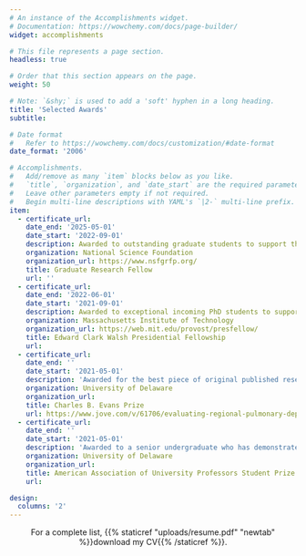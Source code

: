 ```yaml
---
# An instance of the Accomplishments widget.
# Documentation: https://wowchemy.com/docs/page-builder/
widget: accomplishments

# This file represents a page section.
headless: true

# Order that this section appears on the page.
weight: 50

# Note: `&shy;` is used to add a 'soft' hyphen in a long heading.
title: 'Selected Awards'
subtitle: 

# Date format
#   Refer to https://wowchemy.com/docs/customization/#date-format
date_format: '2006'

# Accomplishments.
#   Add/remove as many `item` blocks below as you like.
#   `title`, `organization`, and `date_start` are the required parameters.
#   Leave other parameters empty if not required.
#   Begin multi-line descriptions with YAML's `|2-` multi-line prefix.
item:
  - certificate_url: 
    date_end: '2025-05-01'
    date_start: '2022-09-01'
    description: Awarded to outstanding graduate students to support three years of research
    organization: National Science Foundation
    organization_url: https://www.nsfgrfp.org/
    title: Graduate Research Fellow
    url: ''
  - certificate_url: 
    date_end: '2022-06-01'
    date_start: '2021-09-01'
    description: Awarded to exceptional incoming PhD students to support the first year of graduate study
    organization: Massachusetts Institute of Technology
    organization_url: https://web.mit.edu/provost/presfellow/
    title: Edward Clark Walsh Presidential Fellowship
    url: 
  - certificate_url: 
    date_end: ''
    date_start: '2021-05-01'
    description: 'Awarded for the best piece of original published research by an senior undergraduate; See work published in the *Journal of Visualized Experiments* here: https://dx.doi.org/10.3791/61706-v'
    organization: University of Delaware
    organization_url: 
    title: Charles B. Evans Prize
    url: https://www.jove.com/v/61706/evaluating-regional-pulmonary-deposition-using-patient-specific-3d
  - certificate_url: 
    date_end: ''
    date_start: '2021-05-01'
    description: 'Awarded to a senior undergraduate who has demonstrated outstanding academic work, a high level of involvement in campus life, and a commitment to a career in teaching and research'
    organization: University of Delaware
    organization_url: 
    title: American Association of University Professors Student Prize
    url: 

design:
  columns: '2'
---
```

<p align="center">
For a complete list, {{% staticref "uploads/resume.pdf" "newtab" %}}download my CV{{% /staticref %}}.
</p>
